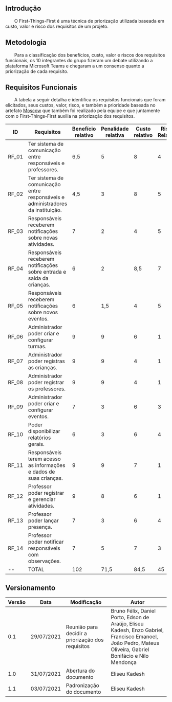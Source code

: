 ## Introdução
&emsp;&emsp;O First-Things-First é uma técnica de priorização utilizada baseada em custo, valor e risco dos requisitos de um projeto.

## Metodologia

&emsp;&emsp;Para a classificação dos benefícios, custo, valor e riscos dos requisitos funcionais, os 10 integrantes do grupo fizeram um debate utilizando a plataforma Microsoft Teams e chegaram a um consenso quanto a priorização de cada requisito.

## Requisitos Funcionais

&emsp;&emsp;A tabela a seguir detalha e identifica os requisitos funcionais que foram elicitados, seus custos, valor, risco, e também a prioridade baseada no artefato [Moscow](./moscow.md) que também foi realizado pela equipe e que juntamente com o First-Things-First auxilia na priorização dos requisitos.

ID | Requisitos | Benefício relativo | Penalidade relativa | Custo relativo | Risco Relativo | Prioridade |
|--|--|--|--|--|--|--|
| RF_01 | Ter sistema de comunicação entre responsáveis e professores.                    | 6,5	|5   |  8  | 4 | 0,364 |
| RF_02 | Ter sistema de comunicação entre responsáveis e administradores da instituição. | 4,5	|3   |  8  | 5 | 0,209 |
| RF_03 | Responsáveis receberem notificações sobre novas atividades.                     |  7	|2   |  4  | 5 | 0,302 |
| RF_04 | Responsáveis receberem notificações sobre entrada e saída da crianças.          |  6  |2   | 8,5 | 7 | 0,268 |
| RF_05 | Responsáveis receberem notificações sobre novos eventos.                        |  6  |1,5 |  4  | 5 | 0,249 |
| RF_06 | Administrador poder criar e configurar turmas.                                  |  9	|9   |  6  | 1 | 1,153 |
| RF_07 | Administrador poder registras as crianças.                                      |  9  |9   |  4  | 1 | 1,546 |
| RF_08 | Administrador poder registrar os professores.                                   |  9  |9   |  4  | 1 | 1,546 |
| RF_09 | Administrador poder criar e configurar eventos.                                 |  7	|3   |  6  | 3 | 0,399 |
| RF_10 | Poder disponibilizar relatórios gerais.                                         |  6	|3   |  6  | 4 | 0,314 |
| RF_11 | Responsáveis terem acesso as informações e dados de suas crianças.              |  9	|9   |  7  | 1 | 1,023 |
| RF_12 | Professor poder registrar e gerenciar atividades.                               |  9	|8   |  6  | 1 | 1,076 |
| RF_13 | Professor poder lançar presença.                                                |  7	|3   |  6  | 4 | 0,344 |
| RF_14 | Professor poder notificar responsáveis com observações.                         |  7	|5   |  7  | 3 | 0,463 |
| -- | TOTAL | 102	| 71,5 | 84,5 | 45 |

## Versionamento

| Versão | Data | Modificação | Autor | 
|--|--|--|--|
| 0.1 | 29/07/2021 | Reunião para decidir a priorização dos requisitos | Bruno Félix, Daniel Porto, Edson de Araújo, Eliseu Kadesh, Enzo Gabriel, Francisco Emanoel, João Pedro, Mateus Oliveira, Gabriel Bonifácio e Nilo Mendonça |
| 1.0 | 31/07/2021 | Abertura do documento | Eliseu Kadesh |
| 1.1 | 03/07/2021 | Padronização do documento | Eliseu Kadesh |